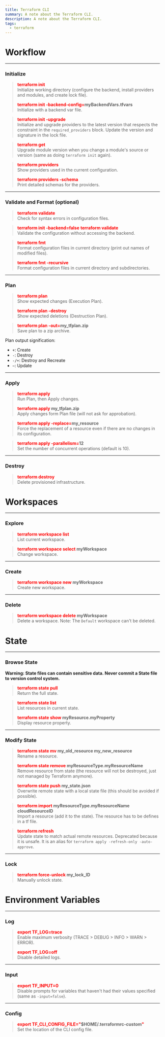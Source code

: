 ```yaml
---
title: Terraform CLI
summary: A note about the Terraform CLI.
description: A note about the Terraform CLI.
tags:
  - terraform
---
```


# Workflow

---

### Initialize


 > 
 > **<font color=red>terraform init</font>**</br>
 > Initialize working directory (configure the backend, install providers and modules, and create lock file).
 > 
 > **<font color=red>terraform init -backend-config=</font>myBackendVars.tfvars**</br>
 > Initialize with a backend var file.

 > 
 > **<font color=red>terraform init -upgrade</font>**</br>
 > Initialize and upgrade providers to the latest version that respects the constraint in the `required_providers` block. Update the version and signature in the lock file.

 > 
 > **<font color=red>terraform get</font>**</br>
 > Upgrade module version when you change a module's source or version (same as doing `terraform init` again).

 > 
 > **<font color=red>terraform providers</font>**</br>
 > Show providers used in the current configuration. 
 > 
 > **<font color=red>terraform providers -schema</font>**</br>
 > Print detailed schemas for the providers.

---

### Validate and Format (optional)


 > 
 > **<font color=red>terraform validate</font>**</br>
 > Check for syntax errors in configuration files.

 > 
 > **<font color=red>terraform init -backend=false</font>**
 > **<font color=red>terraform validate</font>**</br>
 > Validate the configuration without accessing the backend.

 > 
 > **<font color=red>terraform fmt</font>**</br>
 > Format configuration files in current directory (print out names of modified files).
 > 
 > **<font color=red>terraform fmt -recursive</font>**</br>
 > Format configuration files in current directory and subdirectories.

---

### Plan


 > 
 > **<font color=red>terraform plan</font>**</br>
 > Show expected changes (Execution Plan).
 > 
 > **<font color=red>terraform plan -destroy</font>**</br>
 > Show expected deletions (Destruction Plan).

 > 
 > **<font color=red>terraform plan -out=</font>my_tfplan.zip**</br>
 > Save plan to a zip archive.

Plan output signification:

* `+`: Create
* `-`: Destroy
* `-/+`: Destroy and Recreate
* `~`: Update

---

### Apply


 > 
 > **<font color=red>terraform apply</font>**</br>
 > Run Plan, then Apply changes.
 > 
 > **<font color=red>terraform apply</font> my_tfplan.zip**</br>
 > Apply changes form Plan file (will not ask for approbation).

 > 
 > **<font color=red>terraform apply -replace=</font>my_resource**</br>
 > Force the replacement of a resource even if there are no changes in its configuration.

 > 
 > **<font color=red>terraform apply -parallelism=</font>12**</br>
 > Set the number of concurrent operations (default is 10).

---

### Destroy


 > 
 > **<font color=red>terraform destroy</font>**</br>
 > Delete provisioned infrastructure.

# Workspaces

---

### Explore


 > 
 > **<font color=red>terraform workspace list</font>**</br>
 > List current workspace. 

 > 
 > **<font color=red>terraform workspace select</font> myWorkspace**</br>
 > Change workspace.

---

### Create


 > 
 > **<font color=red>terraform workspace new</font> myWorkspace**</br>
 > Create new workspace.

---

### Delete


 > 
 > **<font color=red>terraform workspace delete</font> myWorkspace**</br>
 > Delete a workspace. Note: The `Default` workspace can't be deleted.

# State

---

### Browse State

**Warning: State files can contain sensitive data. Never commit a State file to version control system.**

 > 
 > **<font color=red>terraform state pull</font>**</br>
 > Return the full state.

 > 
 > **<font color=red>terraform state list</font>**</br>
 > List resources in current state.
 > 
 > **<font color=red>terraform state show</font> myResource.myProperty**</br>
 > Display resource property.

---

### Modify State


 > 
 > **<font color=red>terraform state mv</font>  my_old_resource my_new_resource**</br>
 > Rename a resource.
 > 
 > **<font color=red>terraform state remove</font> myResourceType.myResourceName**</br>
 > Remove resource from state (the resource will not be destroyed, just not managed by Terraform anymore).
 > 
 > **<font color=red>terraform state push</font>  my_state.json**</br>
 > Overwrite remote state with a local state file (this should be avoided if possible).

 > 
 > **<font color=red>terraform import</font> myResourceType.myResourceName cloudResourceID**</br>
 > Import a resource (add it to the state). The resource has to be defines in a tf file.

 > 
 > **<font color=red>terraform refresh</font>**</br>
 > Update state to match actual remote resources. Deprecated because it is unsafe. It is an alias for `terraform apply -refresh-only -auto-approve`.

---

### Lock


 > 
 > **<font color=red>terraform force-unlock</font> my_lock_ID**</br>
 > Manually unlock state.

# Environment Variables

---

### Log


 > 
 > **<font color=red>export TF_LOG=trace</font>**</br>
 > Enable maximum verbosity (TRACE > DEBUG > INFO > WARN > ERROR).
 > 
 > **<font color=red>export TF_LOG=off</font>**</br>
 > Disable detailed logs.

---

### Input


 > 
 > **<font color=red>export TF_INPUT=0</font>**</br>
 > Disable prompts for variables that haven't had their values specified (same as `-input=false`).

---

### Config


 > 
 > **<font color=red>export TF_CLI_CONFIG_FILE="</font>$HOME/.terraformrc-custom<font color=red>"</font>**</br>
 > Set the location of the CLI config file.
